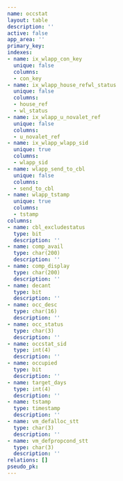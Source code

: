 ```yaml
---
name: occstat
layout: table
description: ''
active: false
app_area: ''
primary_key: 
indexes:
- name: ix_wlapp_con_key
  unique: false
  columns:
  - con_key
- name: ix_wlapp_house_refwl_status
  unique: false
  columns:
  - house_ref
  - wl_status
- name: ix_wlapp_u_novalet_ref
  unique: false
  columns:
  - u_novalet_ref
- name: ix_wlapp_wlapp_sid
  unique: true
  columns:
  - wlapp_sid
- name: wlapp_send_to_cbl
  unique: false
  columns:
  - send_to_cbl
- name: wlapp_tstamp
  unique: true
  columns:
  - tstamp
columns:
- name: cbl_excludestatus
  type: bit
  description: ''
- name: comp_avail
  type: char(200)
  description: ''
- name: comp_display
  type: char(200)
  description: ''
- name: decant
  type: bit
  description: ''
- name: occ_desc
  type: char(16)
  description: ''
- name: occ_status
  type: char(3)
  description: ''
- name: occstat_sid
  type: int(4)
  description: ''
- name: occupied
  type: bit
  description: ''
- name: target_days
  type: int(4)
  description: ''
- name: tstamp
  type: timestamp
  description: ''
- name: vm_defalloc_stt
  type: char(3)
  description: ''
- name: vm_defpropcond_stt
  type: char(3)
  description: ''
relations: []
pseudo_pk: 
---
```


